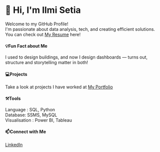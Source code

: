 # 👋 Hi, I'm Ilmi Setia

Welcome to my GitHub Profile!  
I'm passionate about data analysis, tech, and creating efficient solutions. You can check out [My Resume](https://www.linkedin.com/in/ilmi-bilquish/) here!

#### 💡Fun Fact about Me
I used to design buildings, and now I design dashboards — turns out, structure and storytelling matter in both!


#### 💻Projects
Take a look at projects I have worked at [My Portfolio](https://www.linkedin.com/in/ilmi-bilquish/)

#### ⚒️Tools
Language : SQL, Python  
Database: SSMS, MySQL  
Visualisation  : Power BI, Tableau  

#### 📫Connect with Me
[LinkedIn](https://www.linkedin.com/in/ilmi-bilquish/)


<!---

- 👋 Hi, I’m @Ilmi91
- 👀 I’m interested in Data Analytics
- 🌱 I’m currently learning Data Analytics — exploring tools like Excel, SQL, Power BI, and Python to uncover stories hidden in data
- 💞️ I’m looking to collaborate on ...
- 📫 How to reach me ...
- 😄 Pronouns: ...
- ⚡ Fun fact: ...

Ilmi91/Ilmi91 is a ✨ special ✨ repository because its `README.md` (this file) appears on your GitHub profile.
You can click the Preview link to take a look at your changes.
--->
